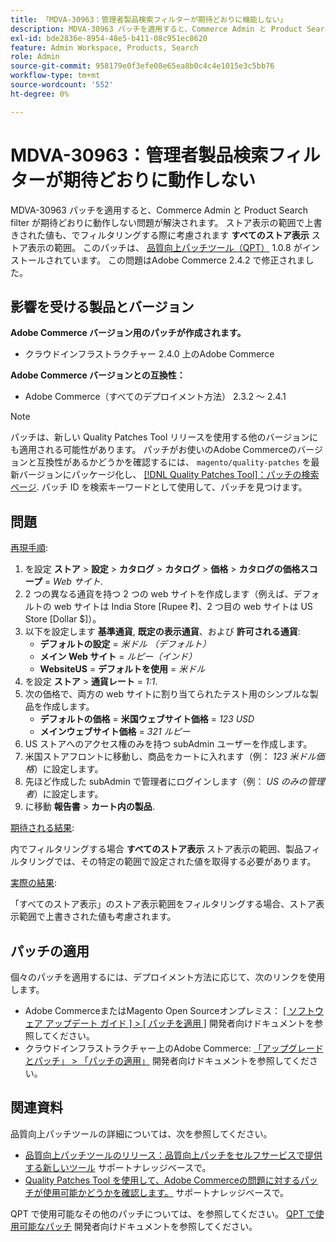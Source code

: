 ```yaml
---
title: 「MDVA-30963：管理者製品検索フィルターが期待どおりに機能しない」
description: MDVA-30963 パッチを適用すると、Commerce Admin と Product Search filter が期待どおりに動作しない問題が解決されます。 ストア表示の範囲で上書きされた値は、**すべてのストア表示**ストア表示の範囲をフィルタリングする際にも考慮されます。 このパッチは、[Quality Patches Tool （QPT） ] （/help/announcements/adobe-commerce-announcements/magento-quality-patches-released-new-tool-to-self-serve-quality-patches.md） 1.0.8 がインストールされている場合に利用できます。 この問題はAdobe Commerce 2.4.2 で修正されました。
exl-id: bde2836e-8954-48e5-b411-08c951ec8620
feature: Admin Workspace, Products, Search
role: Admin
source-git-commit: 958179e0f3efe08e65ea8b0c4c4e1015e3c5bb76
workflow-type: tm+mt
source-wordcount: '552'
ht-degree: 0%

---
```


# MDVA-30963：管理者製品検索フィルターが期待どおりに動作しない

MDVA-30963 パッチを適用すると、Commerce Admin と Product Search filter が期待どおりに動作しない問題が解決されます。 ストア表示の範囲で上書きされた値も、でフィルタリングする際に考慮されます **すべてのストア表示** ストア表示の範囲。 このパッチは、 [品質向上パッチツール（QPT）](/help/announcements/adobe-commerce-announcements/magento-quality-patches-released-new-tool-to-self-serve-quality-patches.md) 1.0.8 がインストールされています。 この問題はAdobe Commerce 2.4.2 で修正されました。

## 影響を受ける製品とバージョン

**Adobe Commerce バージョン用のパッチが作成されます。**

* クラウドインフラストラクチャー 2.4.0 上のAdobe Commerce

**Adobe Commerce バージョンとの互換性：**

* Adobe Commerce（すべてのデプロイメント方法） 2.3.2 ～ 2.4.1

>[!NOTE]
>
>パッチは、新しい Quality Patches Tool リリースを使用する他のバージョンにも適用される可能性があります。 パッチがお使いのAdobe Commerceのバージョンと互換性があるかどうかを確認するには、 `magento/quality-patches` を最新バージョンにパッケージ化し、 [[!DNL Quality Patches Tool]：パッチの検索ページ](https://devdocs.magento.com/quality-patches/tool.html#patch-grid). パッチ ID を検索キーワードとして使用して、パッチを見つけます。

## 問題

<u>再現手順</u>:

1. を設定 **ストア** > **設定** > **カタログ** > **カタログ** > **価格** > **カタログの価格スコープ** = *Web サイト*.
1. 2 つの異なる通貨を持つ 2 つの web サイトを作成します（例えば、デフォルトの web サイトは India Store \[Rupee ₹\]、2 つ目の web サイトは US Store \[Dollar $\]）。
1. 以下を設定します **基準通貨**, **既定の表示通貨**、および **許可される通貨**:
   * **デフォルトの設定** = *米ドル （デフォルト）*
   * **メイン Web サイト** = *ルピー（インド）*
   * **WebsiteUS** = **デフォルトを使用** = *米ドル*
1. を設定 **ストア** > **通貨レート** = *1:1*.
1. 次の価格で、両方の web サイトに割り当てられたテスト用のシンプルな製品を作成します。
   * **デフォルトの価格** = **米国ウェブサイト価格** = *123 USD*
   * **メインウェブサイト価格** = *321 ルピー*
1. US ストアへのアクセス権のみを持つ subAdmin ユーザーを作成します。
1. 米国ストアフロントに移動し、商品をカートに入れます（例： *123 米ドル価格*）に設定します。
1. 先ほど作成した subAdmin で管理者にログインします（例： *US のみの管理者*）に設定します。
1. に移動 **報告書** > **カート内の製品**.

<u>期待される結果</u>:

内でフィルタリングする場合 **すべてのストア表示** ストア表示の範囲、製品フィルタリングでは、その特定の範囲で設定された値を取得する必要があります。

<u>実際の結果</u>:

「すべてのストア表示」のストア表示範囲をフィルタリングする場合、ストア表示範囲で上書きされた値も考慮されます。

## パッチの適用

個々のパッチを適用するには、デプロイメント方法に応じて、次のリンクを使用します。

* Adobe CommerceまたはMagento Open Sourceオンプレミス： [[ ソフトウェア アップデート ガイド ] > [ パッチを適用 ]](https://devdocs.magento.com/guides/v2.4/comp-mgr/patching/mqp.html) 開発者向けドキュメントを参照してください。
* クラウドインフラストラクチャー上のAdobe Commerce: [「アップグレードとパッチ」 > 「パッチの適用」](https://devdocs.magento.com/cloud/project/project-patch.html) 開発者向けドキュメントを参照してください。

## 関連資料

品質向上パッチツールの詳細については、次を参照してください。

* [品質向上パッチツールのリリース：品質向上パッチをセルフサービスで提供する新しいツール](/help/announcements/adobe-commerce-announcements/magento-quality-patches-released-new-tool-to-self-serve-quality-patches.md) サポートナレッジベースで。
* [Quality Patches Tool を使用して、Adobe Commerceの問題に対するパッチが使用可能かどうかを確認します。](/help/support-tools/patches-available-in-qpt-tool/check-patch-for-magento-issue-with-magento-quality-patches.md) サポートナレッジベースで。

QPT で使用可能なその他のパッチについては、を参照してください。 [QPT で使用可能なパッチ](https://devdocs.magento.com/quality-patches/tool.html#patch-grid) 開発者向けドキュメントを参照してください。
